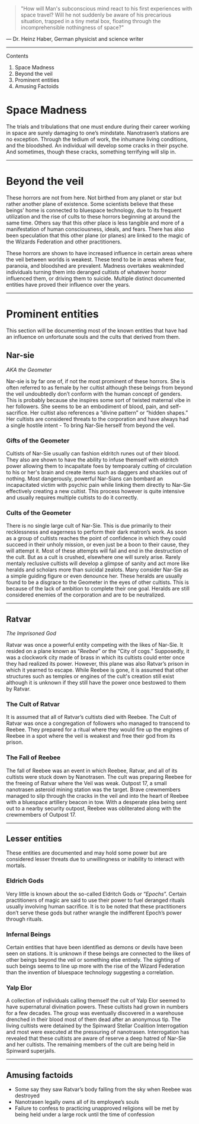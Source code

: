 >"How will Man's subconscious mind react to his first experiences with space travel? Will he not suddenly be aware of his precarious situation, trapped in a tiny metal box, floating through the incomprehensible nothingness of space?"

— Dr. Heinz Haber, German physicist and science writer
***

Contents
1. Space Madness
2. Beyond the veil
3. Prominent entities
4. Amusing Factoids

# Space Madness
The trials and tribulations that one must endure during their career working in space are surely damaging to one’s mindstate. Nanotrasen’s stations are no exception. Through the tedium of work, the inhumane living conditions, and the bloodshed. An individual will develop some cracks in their psyche. And sometimes, though these cracks, something terrifying will slip in.

***
# Beyond the veil
These horrors are not from here. Not birthed from any planet or star but rather another plane of existence. Some scientists believe that these beings’ home is connected to bluespace technology, due to its frequent utilization and the rise of cults to these horrors beginning at around the same time. Others say that this other place is less tangible and more of a manifestation of human consciousness, ideals, and fears. There has also been speculation that this other plane (or planes) are linked to the magic of the Wizards Federation and other practitioners.

These horrors are shown to have increased influence in certain areas where the veil between worlds is weakest. These tend to be in areas where fear, paranoia, and bloodshed are prevalent. Madness overtakes weakminded individuals turning them into deranged cultists of whatever horror influenced them, or driving them to suicide. Multiple distinct documented entities have proved their influence over the years.
***
# Prominent entities
This section will be documenting most of the known entities that have had an influence on unfortunate souls and the cults that derived from them.


## Nar-sie
_AKA the Geometer_

Nar-sie is by far one of, if not the most prominent of these horrors. She is often referred to as female by her cultist although these beings from beyond the veil undoubtedly don’t conform with the human concept of genders. This is probably because she inspires some sort of twisted maternal vibe in her followers. She seems to be an embodiment of blood, pain, and self-sacrifice. Her cultist also references a “divine pattern” or “hidden shapes.” Her cultists are considered threats to the corporation and have always had a single hostile intent - To bring Nar-Sie herself from beyond the veil.

### Gifts of the Geometer

Cultists of Nar-Sie usually can fashion eldritch runes out of their blood. They also are shown to have the ability to infuse themself with eldritch power allowing them to incapaitate foes by tempoaraly cutting of circulation to his or her's brain and create items such as daggers and shackles out of nothing. Most dangerously, powerful Nar-Sians can bombard an incapacitated victim with psychic pain while linking them directly to Nar-Sie effectively creating a new cultist. This process however is quite intensive and usually requires multiple cultists to do it correctly.

### Cults of the Geometer

There is no single large cult of Nar-Sie. This is due primarily to their recklessness and eagerness to perform their dark matron’s work. As soon as a group of cultists reaches the point of confidence in which they could succeed in their unholy mission, or even just be a boon to their cause, they will attempt it. Most of these attempts will fail and end in the destruction of the cult. But as a cult is crushed, elsewhere one will surely arise. Rarely mentaly reclusive cultists will develop a glimpse of sanity and act more like heralds and scholars more than suicidal zealots. Many consider Nar-Sie as a simple guiding figure or even denounce her. These heralds are usually found to be a disgrace to the Geometer in the eyes of other cultists. This is because of the lack of ambition to complete their one goal. Heralds are still considered enemies of the corporation and are to be neutralized.
***

## Ratvar
_The Imprisoned God_

Ratvar was once a powerful entity competing with the likes of Nar-Sie. It resided on a plane known as “_Reebee_” or the “City of cogs.” Supposedly, it was a clockwork city made of brass in which its cultists could enter once they had realized its power. However, this plane was also Ratvar’s prison in which it yearned to escape. While Reebee is gone, it is assumed that other structures such as temples or engines of the cult's creation still exist although it is unknown if they still have the power once bestowed to them by Ratvar.

### The Cult of Ratvar

It is assumed that all of Ratvar’s cultists died with Reebee. The Cult of Ratvar was once a congregation of followers who managed to transcend to Reebee. They prepared for a ritual where they would fire up the engines of Reebee in a spot where the veil is weakest and free their god from its prison.

### The Fall of Reebee

The fall of Reebee was an event in which Reebee, Ratvar, and all of its cultists were stuck down by Nanotrasen. The cult was preparing Reebee for the freeing of Ratvar where the Veil was weak. Outpost 17, a small nanotrasen asteroid mining station was the target. Brave crewmembers managed to slip through the cracks in the veil and into the heart of Reebee with a bluespace artillery beacon in tow. With a desperate plea being sent out to a nearby security outpost, Reebee was obliterated along with the crewmembers of Outpost 17.
***

## Lesser entities

These entities are documented and may hold some power but are considered lesser threats due to unwillingness or inability to interact with mortals.

### Eldrich Gods
Very little is known about the so-called Eldritch Gods or “_Epochs_”. Certain practitioners of magic are said to use their power to fuel deranged rituals usually involving human sacrifice. It is to be noted that these practitioners don’t serve these gods but rather wrangle the indifferent Epoch’s power through rituals.

### Infernal Beings
Certain entities that have been identified as demons or devils have been seen on stations. It is unknown if these beings are connected to the likes of other beings beyond the veil or something else entirely. The sighting of such beings seems to line up more with the rise of the Wizard Federation than the invention of bluespace technology suggesting a correlation.

### Yalp Elor
A collection of individuals calling themself the cult of Yalp Elor seemed to have supernatural divination powers. These cultists had grown in numbers for a few decades. The group was eventually discovered in a warehouse drenched in their blood most of them dead after an anonymous tip. The living cultists were detained by the Spinward Stellar Coalition Interrogation and most were executed at the pressuring of nanotrasen. Interrogation has revealed that these cultists are aware of reserve a deep hatred of Nar-Sie and her cultists. The remaining members of the cult are being held in Spinward superjails.
***

## Amusing factoids
* Some say they saw Ratvar’s body falling from the sky when Reebee was destroyed
* Nanotrasen legally owns all of its employee’s souls
* Failure to confess to practicing unapproved religions will be met by being held under a large rock until the time of confession
